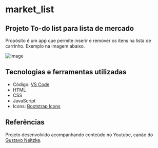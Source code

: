 # market_list
## Projeto To-do list para lista de mercado
Propósito é um app que permite inserir e remover os itens na lista de carrinho. Exemplo na imagem abaixo.

![image](https://github.com/gustavommatos/market_list/assets/65467858/13fa5249-18d2-49a7-af05-2b42507ebd40)

## Tecnologias e ferramentas utilizadas
* Código: [VS Code](https://code.visualstudio.com/download)
* HTML
* CSS
* JavaScript
* Icons: [Bootstrap Icons](https://icons.getbootstrap.com)

## Referências
Projeto desenvolvido acompanhando conteúdo no Youtube, canão do [Gustavo Neitzke](https://www.youtube.com/@GustavoNeitzke).
